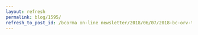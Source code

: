 ```yaml
---
layout: refresh
permalink: blog/1595/
refresh_to_post_id: /bcorma on-line newsletter/2018/06/07/2018-bc-orv-trails-fund-is-now-taking-applications
---
```

